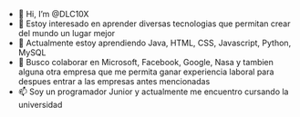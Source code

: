 - 👋 Hi, I’m @DLC10X
- 👀 Estoy interesado en aprender diversas tecnologias que permitan crear del mundo un lugar mejor 
- 🌱 Actualmente estoy aprendiendo Java, HTML, CSS, Javascript, Python, MySQL
- 💞️ Busco colaborar en Microsoft, Facebook, Google, Nasa y tambien alguna otra empresa que me permita ganar experiencia laboral para despues entrar a las empresas antes mencionadas
- 📫 Soy un programador Junior y actualmente me encuentro cursando la universidad

<!---
DLC10X/DLC10X is a ✨ special ✨ repository because its `README.md` (this file) appears on your GitHub profile.
You can click the Preview link to take a look at your changes.
--->
